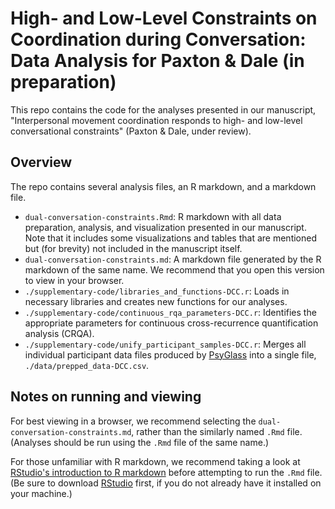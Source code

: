 # High- and Low-Level Constraints on Coordination during Conversation: Data Analysis for Paxton & Dale (in preparation)

This repo contains the code for the analyses presented in our manuscript, "Interpersonal movement coordination responds to high- and low-level conversational constraints" (Paxton & Dale, under review).

## Overview

The repo contains several analysis files, an R markdown, and a markdown file.

* `dual-conversation-constraints.Rmd`: R markdown with all data preparation, analysis, and visualization presented in our manuscript. Note that it includes some visualizations and tables that are mentioned but (for brevity) not included in the manuscript itself.
* `dual-conversation-constraints.md`: A markdown file generated by the R markdown of the same name. We recommend that you open this version to view in your browser.
* `./supplementary-code/libraries_and_functions-DCC.r`: Loads in necessary libraries and creates new functions for our analyses.
* `./supplementary-code/continuous_rqa_parameters-DCC.r`: Identifies the appropriate parameters for continuous cross-recurrence quantification analysis (CRQA).
* `./supplementary-code/unify_participant_samples-DCC.r`: Merges all individual participant data files produced by [PsyGlass](https://github.com/a-paxton/psyglass) into a single file, `./data/prepped_data-DCC.csv`.


## Notes on running and viewing

For best viewing in a browser, we recommend selecting the `dual-conversation-constraints.md`, rather than the similarly named `.Rmd` file. (Analyses should be run using the `.Rmd` file of the same name.)

For those unfamiliar with R markdown, we recommend taking a look at [RStudio's introduction to R markdown](http://rmarkdown.rstudio.com/) before attempting to run the `.Rmd` file. (Be sure to download [RStudio](https://www.rstudio.com/) first, if you do not already have it installed on your machine.)

